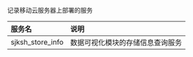 记录移动云服务器上部署的服务

| 服务名 | 说明     |
| :------------- | :------------- |
| sjksh_store_info | 数据可视化模块的存储信息查询服务  |
